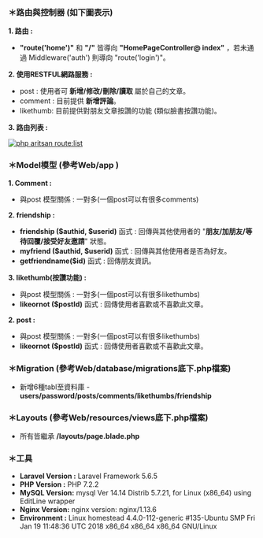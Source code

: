 ### ＊路由與控制器 (如下圖表示) 
 **1. 路由 :** 
-  **"route('home')"** 和 **"/"** 皆導向 **"HomePageController@ index"** ，若未通過 
   Middleware('auth') 則導向 "route('login')"。
   
 **2. 使用RESTFUL網路服務 :** 
- post : 使用者可 **新增/修改/刪除/讀取** 屬於自己的文章。 
- comment : 目前提供 **新增評論**。 
- likethumb: 目前提供對朋友文章按讚的功能 (類似臉書按讚功能)。

**3. 路由列表 :**

[![php aritsan route:list](https://i.imgur.com/173M5nM.jpg "php aritsan route:list")](https://i.imgur.com/173M5nM.jpg "php aritsan route:list")

### ＊Model模型 (參考Web/app )
**1. Comment :**
- 與post 模型關係 : 一對多(一個post可以有很多comments) 
   
**2. friendship :**
- **friendship ($authid, $userid)** 函式 : 
  回傳與其他使用者的 "**朋友/加朋友/等待回覆/接受好友邀請**" 狀態。
- **myfriend ($authid, $userid)** 函式 : 
  回傳與其他使用者是否為好友。
- **getfriendname($id)** 函式 : 
  回傳朋友資訊。

**3. likethumb(按讚功能) :**
 - 與post 模型關係 : 一對多(一個post可以有很多likethumbs) 
 - **likeornot ($postId)** 函式 : 
  回傳使用者喜歡或不喜歡此文章。


**2. post :**
 - 與post 模型關係 : 一對多(一個post可以有很多likethumbs) 
 - **likeornot ($postId)** 函式 : 
  回傳使用者喜歡或不喜歡此文章。


### ＊Migration (參考Web/database/migrations底下.php檔案)
 - 新增6種tabl至資料庫 - **users/password/posts/comments/likethumbs/friendship**

### ＊Layouts (參考Web/resources/views底下.php檔案)
 - 所有皆繼承 **/layouts/page.blade.php**

### ＊工具
- **Laravel Version :** Laravel Framework 5.6.5
- **PHP Version :** PHP 7.2.2
- **MySQL Version:**
 mysql  Ver 14.14 Distrib 5.7.21, for Linux (x86_64) using  EditLine wrapper
- **Nginx Version:**
 nginx version: nginx/1.13.6
- **Environment :**
 Linux homestead 4.4.0-112-generic #135-Ubuntu SMP Fri Jan 19 11:48:36 UTC 
 2018 x86_64 x86_64 x86_64 GNU/Linux
